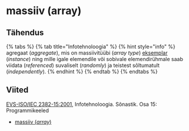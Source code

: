# massiiv \(array\)

## Tähendus

{% tabs %}
{% tab title="Infotehnoloogia" %}
{% hint style="info" %}
agregaat \(_aggregate_\), mis on massiivitüübi \(_array type_\) [eksemplar](eksemplar-instance.md) \(_instance_\) ning mille igale elemendile või sobivale elemendirühmale saab viidata \(_referenced_\) suvaliselt \(_randomly_\) ja teistest sõltumatult \(_independently_\).
{% endhint %}
{% endtab %}
{% endtabs %}

## Viited

[EVS-ISO/IEC 2382-15:2001](https://www.evs.ee/et/evs-iso-iec-2382-15-2001), Infotehnoloogia. Sõnastik. Osa 15: Programmikeeled

* [massiiv \(_array_\)](https://www.eki.ee/dict/its/index.cgi?Q=D3207EB2-6C03-1014-88DC-FC5F0DBED45A&F=GUID&C01=1&C02=0&C10=1)

